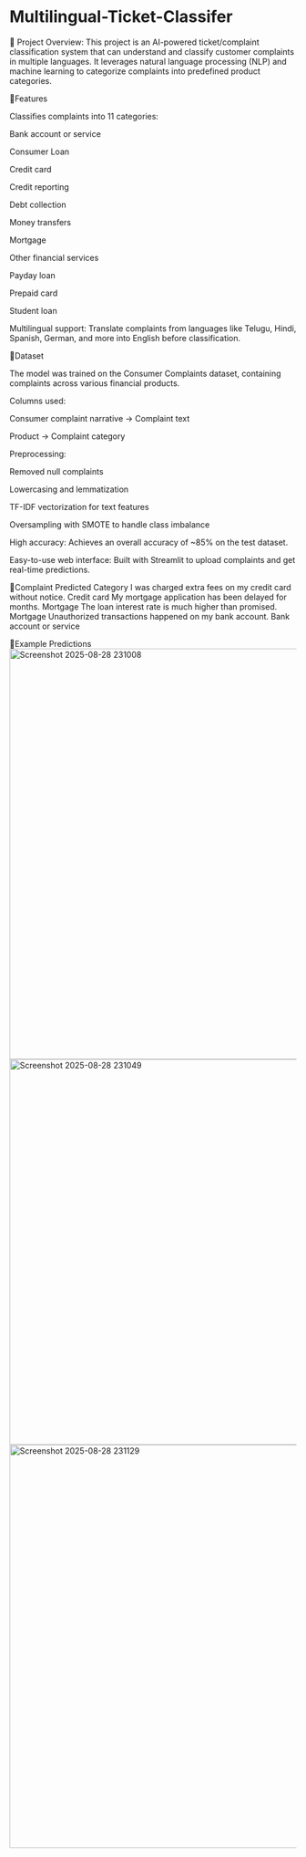 # Multilingual-Ticket-Classifer
🔹 Project Overview:
This project is an AI-powered ticket/complaint classification system that can understand and classify customer complaints in multiple languages. It leverages natural language processing (NLP) and machine learning to categorize complaints into predefined product categories.

🔹Features

Classifies complaints into 11 categories:

Bank account or service

Consumer Loan

Credit card

Credit reporting

Debt collection

Money transfers

Mortgage

Other financial services

Payday loan

Prepaid card

Student loan

Multilingual support: Translate complaints from languages like Telugu, Hindi, Spanish, German, and more into English before classification.

🔹Dataset

The model was trained on the Consumer Complaints dataset, containing complaints across various financial products.

Columns used:

Consumer complaint narrative → Complaint text

Product → Complaint category

Preprocessing:

Removed null complaints

Lowercasing and lemmatization

TF-IDF vectorization for text features

Oversampling with SMOTE to handle class imbalance

High accuracy: Achieves an overall accuracy of ~85% on the test dataset.

Easy-to-use web interface: Built with Streamlit to upload complaints and get real-time predictions.

🔹Complaint	Predicted                                         Category
I was charged extra fees on my credit card without notice.	Credit card
My mortgage application has been delayed for months.	      Mortgage
The loan interest rate is much higher than promised.	      Mortgage
Unauthorized transactions happened on my bank account.	    Bank account or service


🔹Example Predictions
<img width="952" height="720" alt="Screenshot 2025-08-28 231008" src="https://github.com/user-attachments/assets/7b3355ea-5b91-41df-a0bc-5de2230f0101" />
<img width="934" height="676" alt="Screenshot 2025-08-28 231049" src="https://github.com/user-attachments/assets/fdc9e5c6-b3c6-4789-9c1a-50ef2e3e6a53" />
<img width="998" height="707" alt="Screenshot 2025-08-28 231129" src="https://github.com/user-attachments/assets/edcdd124-612b-4f86-81fe-0cbb9f091ad5" />


